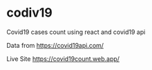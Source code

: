 # codiv19
Covid19 cases count using react and covid19 api

Data from https://covid19api.com/

Live Site https://covid19count.web.app/
